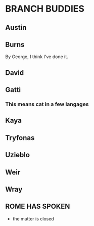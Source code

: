 # BRANCH BUDDIES

## Austin

## Burns

By George, I think I've done it.

## David

## Gatti
### This means cat in a few langages
## Kaya

## Tryfonas

## Uzieblo

## Weir

## Wray

## ROME HAS SPOKEN
- the matter is closed
